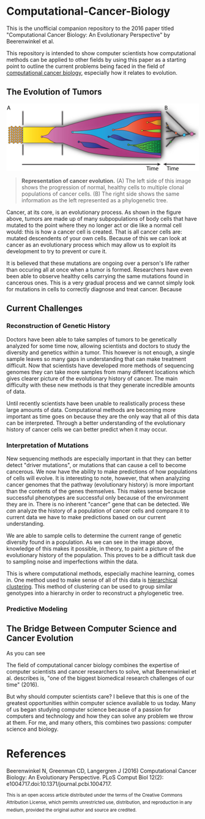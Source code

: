 # Computational-Cancer-Biology

This is the unofficial companion repository to the 2016 paper titled "Computational Cancer Biology: An Evolutionary Perspective" by Beerenwinkel et al. 

This repository is intended to show computer scientists how computational methods can be applied to other fields by using this paper as a starting point to outline the current problems being faced in the field of [computational cancer biology](https://en.wikipedia.org/wiki/Computational_biology#Cancer_computational_biology), especially how it relates to evolution.

## The Evolution of Tumors

![Visualization of cancer evolution](neoplastic_transformation.jpg)
> **Representation of cancer evolution.** (A) The left side of this image shows the progression of normal, healthy cells to multiple clonal populations of cancer cells. (B) The right side shows the same information as the left represented as a phylogenetic tree.

Cancer, at its core, is an evolutionary process. As shown in the figure above, tumors are made up of many subpopulations of body cells that have mutated to the point where they no longer act or die like a normal cell would: this is how a cancer cell is created. That is all cancer cells are: mutated descendents of your own cells. Because of this we can look at cancer as an evolutionary process which may allow us to exploit its development to try to prevent or cure it.

It is believed that these mutations are ongoing over a person's life rather than occuring all at once when a tumor is formed. Researchers have even been able to observe healthy cells carrying the same mutations found in cancerous ones. This is a very gradual process and we cannot simply look for mutations in cells to correctly diagnose and treat cancer. Because
  
## Current Challenges

### Reconstruction of Genetic History

Doctors have been able to take samples of tumors to be genetically analyzed for some time now, allowing scientists and doctors to study the diversity and genetics within a tumor. This however is not enough, a single sample leaves so many gaps in understanding that can make treatment difficult. Now that scientists have developed more methods of sequencing genomes they can take more samples from many different locations which gives clearer picture of the evolutionary history of cancer. The main difficulty with these new methods is that they generate incredible amounts of data.

Until recently scientists have been unable to realistically process these large amounts of data. Computational methods are becoming more important as time goes on because they are the only way that all of this data can be interpreted. Through a better understanding of the evolutionary history of cancer cells we can better predict when it may occur.

### Interpretation of Mutations

New sequencing methods are especially important in that they can better detect "driver mutations", or mutations that can cause a cell to become cancerous. We now have the ability to make predictions of how populations of cells will evolve. It is interesting to note, however, that when analyzing cancer genomes that the pathway (evolutionary history) is more important than the contents of the genes themselves. This makes sense because successful phenotypes are successful only because of the environment they are in. There is no inherent "cancer" gene that can be detected. We *can* analyze the history of a population of cancer cells and compare it to current data we have to make predictions based on our current understanding.

We are able to sample cells to determine the current range of genetic diversity found in a population. As we can see in the image above, knowledge of this makes it possible, in theory, to paint a picture of the evolutionary history of the population. This proves to be a difficult task due to sampling noise and imperfections within the data. 

This is where computational methods, especially machine learning, comes in. One method used to make sense of all of this data is [hierarchical clustering](https://en.wikipedia.org/wiki/Hierarchical_clustering). This method of clustering can be used to group similar genotypes into a hierarchy in order to reconstruct a phylogenetic tree.

### Predictive Modeling

## The Bridge Between Computer Science and Cancer Evolution

As you can see

The field of computational cancer biology combines the expertise of computer scientists and cancer researchers to solve, what Beerenwinkel et al. describes is, "one of the biggest biomedical research challenges of our time" (2016). 

But why should computer scientists care? I believe that this is one of the greatest opportunities within computer science available to us today. Many of us began studying computer science because of a passion for computers and technology and how they can solve any problem we throw at them. For me, and many others, this combines two passions: computer science and biology.

# References

Beerenwinkel N, Greenman CD, Langergren J (2016) Computational Cancer Biology: An Evolutionary Perspective. PLoS Comput Biol 12(2): e1004717.doi:10.1371/journal.pcbi.1004717.

<sup>This is an open access article distributed under the terms of the Creative Commons Attribution License, which permits unrestricted use, distribution, and reproduction in any medium, provided the original author and source are credited.</sup>

